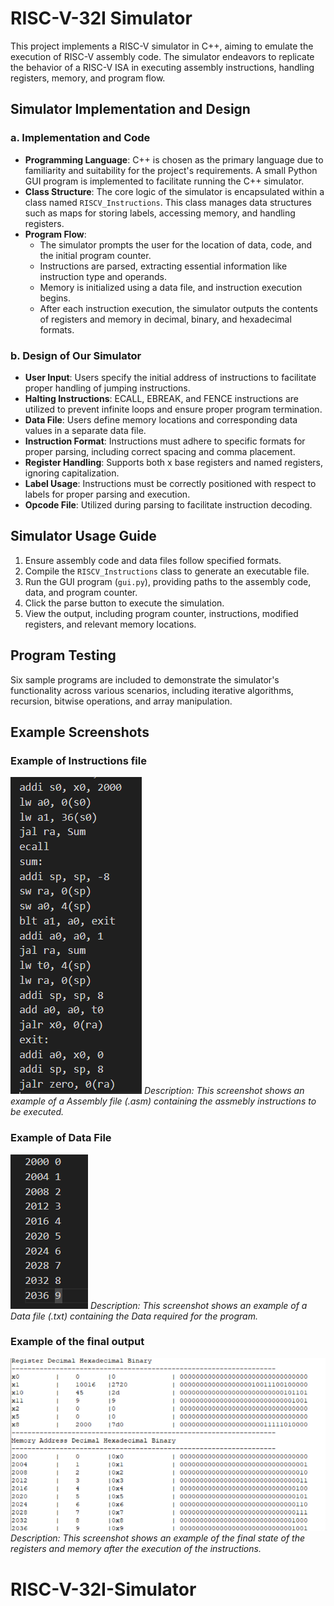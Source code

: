 # RISC-V-32I Simulator

This project implements a RISC-V simulator in C++, aiming to emulate the execution of RISC-V assembly code. The simulator endeavors to replicate the behavior of a RISC-V ISA in executing assembly instructions, handling registers, memory, and program flow.

## Simulator Implementation and Design

### a. Implementation and Code

- **Programming Language**: C++ is chosen as the primary language due to familiarity and suitability for the project's requirements. A small Python GUI program is implemented to facilitate running the C++ simulator.
- **Class Structure**: The core logic of the simulator is encapsulated within a class named `RISCV_Instructions`. This class manages data structures such as maps for storing labels, accessing memory, and handling registers.
- **Program Flow**: 
  - The simulator prompts the user for the location of data, code, and the initial program counter.
  - Instructions are parsed, extracting essential information like instruction type and operands.
  - Memory is initialized using a data file, and instruction execution begins.
  - After each instruction execution, the simulator outputs the contents of registers and memory in decimal, binary, and hexadecimal formats.

### b. Design of Our Simulator

- **User Input**: Users specify the initial address of instructions to facilitate proper handling of jumping instructions.
- **Halting Instructions**: ECALL, EBREAK, and FENCE instructions are utilized to prevent infinite loops and ensure proper program termination.
- **Data File**: Users define memory locations and corresponding data values in a separate data file.
- **Instruction Format**: Instructions must adhere to specific formats for proper parsing, including correct spacing and comma placement.
- **Register Handling**: Supports both x base registers and named registers, ignoring capitalization.
- **Label Usage**: Instructions must be correctly positioned with respect to labels for proper parsing and execution.
- **Opcode File**: Utilized during parsing to facilitate instruction decoding.

## Simulator Usage Guide

1. Ensure assembly code and data files follow specified formats.
2. Compile the `RISCV_Instructions` class to generate an executable file.
3. Run the GUI program (`gui.py`), providing paths to the assembly code, data, and program counter.
4. Click the parse button to execute the simulation.
5. View the output, including program counter, instructions, modified registers, and relevant memory locations.

## Program Testing

Six sample programs are included to demonstrate the simulator's functionality across various scenarios, including iterative algorithms, recursion, bitwise operations, and array manipulation.

## Example Screenshots

### Example of Instructions file
![Assembly File](Screenshots/assemblycode.png)
*Description: This screenshot shows an example of a Assembly file (.asm) containing the assmebly instructions to be executed.*

### Example of Data File
![Data File](Screenshots/datafile.png)
*Description: This screenshot shows an example of a Data file (.txt) containing the Data required for the program.*

### Example of the final output
![Output Example](Screenshots/Output.png)
*Description: This screenshot shows an example of the final state of the registers and memory after the execution of the instructions.*

# RISC-V-32I-Simulator
